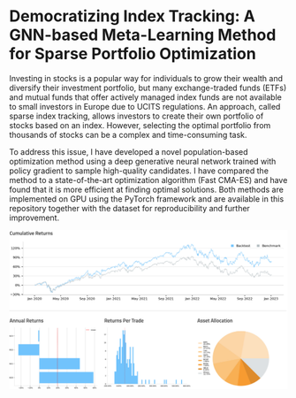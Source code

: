 # Democratizing Index Tracking: A GNN-based Meta-Learning Method for Sparse Portfolio Optimization

Investing in stocks is a popular way for individuals to grow their wealth and diversify their investment portfolio, but many exchange-traded funds (ETFs) and mutual funds that offer actively managed index funds are not available to small investors in Europe due to UCITS regulations. An approach, called sparse index tracking, allows investors to create their own portfolio of stocks based on an index. However, selecting the optimal portfolio from thousands of stocks can be a complex and time-consuming task.

To address this issue, I have developed a novel population-based optimization method using a deep generative neural network trained with policy gradient to sample high-quality candidates. I have compared the method to a state-of-the-art optimization algorithm (Fast CMA-ES) and have found that it is more efficient at finding optimal solutions. Both methods are implemented on GPU using the PyTorch framework and are available in this repository together with the dataset for reproducibility and further improvement.

![](qc_backtest.png)
